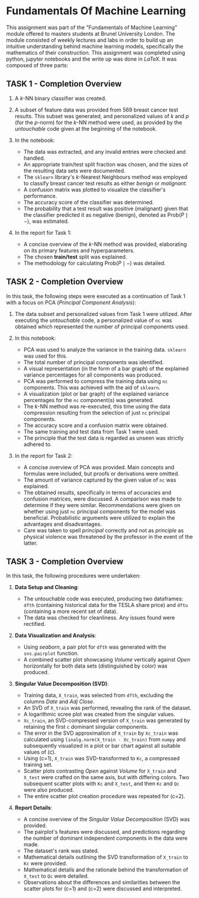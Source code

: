 # Fundamentals Of Machine Learning
This assignment was part of the "Fundamentals of Machine Learning" module offered to masters students at Brunel University London. The module consisted of weekly lectures and labs in order to build up an intuitive understanding behind machine learning models, specifically the mathematics  of their construction. This assignment was completed using python, jupyter notebooks and the write up was done in  $LaTeX$. It was composed of three parts:

## TASK 1 - Completion Overview

1. A $k$-NN binary classifier was created. 

2. A subset of feature data was provided from $569$ breast cancer test results. This subset was generated, and personalized values of $k$ and $p$ (for the $p$-norm) for the $k$-NN method were used, as provided by the *untouchable* code given at the beginning of the notebook. 

3. In the notebook:
    - The data was extracted, and any invalid entries were checked and handled.
    - An appropriate train/test split fraction was chosen, and the sizes of the resulting data sets were documented.
    - The `sklearn` library's $k$-Nearest Neighbours method was employed to classify breast cancer test results as either *benign* or *malignant*.
    - A confusion matrix was plotted to visualize the classifier's performance.
    - The accuracy score of the classifier was determined.
    - The probability that a test result was positive (malignant) given that the classifier predicted it as negative (benign), denoted as $\mathrm{Prob}(P\mid-)$, was estimated.

4. In the report for Task 1:
    - A concise overview of the $k$-NN method was provided, elaborating on its primary features and hyperparameters.
    - The chosen **train/test** split was explained.
    - The methodology for calculating $\mathrm{Prob}(P\mid-)$ was detailed.

## TASK 2 - Completion Overview

In this task, the following steps were executed as a continuation of Task 1 with a focus on PCA (*Principal Component Analysis*):

1. The data subset and personalized values from Task 1 were utilized. After executing the *untouchable* code, a personalized value of `nc` was obtained which represented the number of principal components used.

2. In this notebook:
    - PCA was used to analyze the variance in the training data. `sklearn` was used for this.
    - The total number of principal components was identified.
    - A visual representation (in the form of a bar graph) of the explained variance percentages for all components was produced.
    - PCA was performed to compress the training data using `nc` components. This was achieved with the aid of `sklearn`.
    - A visualization (plot or bar graph) of the explained variance percentages for the `nc` component(s) was generated.
    - The $k$-NN method was re-executed, this time using the data compression resulting from the selection of just `nc` principal components.
    - The accuracy score and a confusion matrix were obtained.
    - The same training and test data from Task 1 were used.
    - The principle that the test data is regarded as unseen was strictly adhered to.

3. In the report for Task 2:
    - A concise overview of PCA was provided. Main concepts and formulas were included, but proofs or derivations were omitted.
    - The amount of variance captured by the given value of `nc` was explained.
    - The obtained results, specifically in terms of accuracies and confusion matrices, were discussed. A comparison was made to determine if they were similar. Recommendations were given on whether using just `nc` principal components for the model was beneficial. Probabilistic arguments were utilized to explain the advantages and disadvantages.
    - Care was taken to spell *principal* correctly and not as *principle* as physical violence was threatened by the professor in the event of the latter.
  
## TASK 3 - Completion Overview

In this task, the following procedures were undertaken:

1. **Data Setup and Cleaning**:
    - The untouchable code was executed, producing two dataframes: `dfth` (containing historical data for the TESLA share price) and `dftu` (containing a more recent set of data).
    - The data was checked for cleanliness. Any issues found were rectified.

2. **Data Visualization and Analysis**:
    - Using *seaborn*, a pair plot for `dfth` was generated with the `sns.pairplot` function.
    - A combined scatter plot showcasing *Volume* vertically against *Open* horizontally for both data sets (distinguished by color) was produced.
    
3. **Singular Value Decomposition (SVD)**:
    - Training data, `X_train`, was selected from `dfth`, excluding the columns *Date* and *Adj Close*.
    - An SVD of `X_train` was performed, revealing the rank of the dataset.
    - A logarithmic scree plot was created from the singular values.
    - `Xc_train`, an SVD-compressed version of `X_train` was generated by retaining the first `c` dominant singular components.
    - The error in the SVD approximation of `X_train` by `Xc_train` was calculated using `linalg.norm(X_train - Xc_train)` from `numpy` and subsequently visualized in a plot or bar chart against all suitable values of \(c\).
    - Using \(c=1\), `X_train` was SVD-transformed to `Kc`, a compressed training set.
    - Scatter plots contrasting *Open* against *Volume* for `X_train` and `X_test` were crafted on the same axis, but with differing colors. Two subsequent scatter plots with `Kc` and `X_test`, and then `Kc` and `Qc` were also produced.
    - The entire scatter plot creation procedure was repeated for \(c=2\).

4. **Report Details**:
    - A concise overview of the *Singular Value Decomposition* (SVD) was provided.
    - The pairplot's features were discussed, and predictions regarding the number of dominant independent components in the data were made.
    - The dataset's rank was stated.
    - Mathematical details outlining the SVD transformation of `X_train` to `Kc` were provided.
    - Mathematical details and the rationale behind the transformation of `X_test` to `Qc` were detailed.
    - Observations about the differences and similarities between the scatter plots for \(c=1\) and \(c=2\) were discussed and interpreted.



